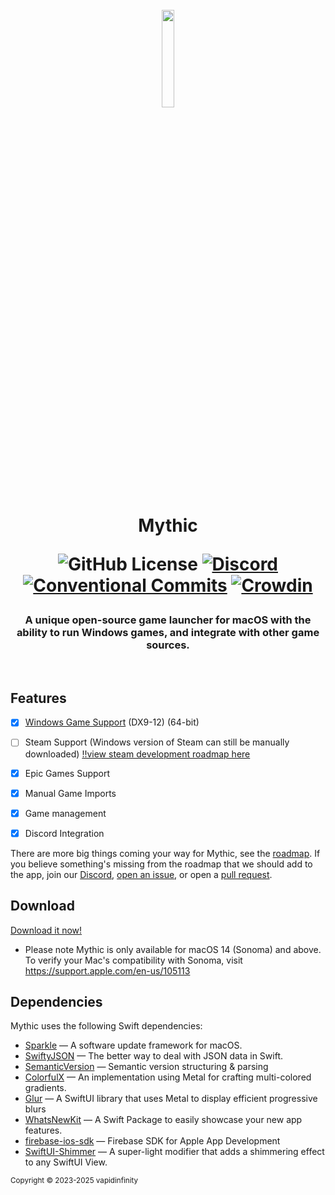 <h1 align="center">
  <br>
  <a href="https://getmythic.app">
    <img src="https://github.com/user-attachments/assets/dd702812-0d06-47a5-bd25-3f2dcf40aeee" 
      style="width: 20%; height: 20%;">
  </a>

  Mythic

  ![GitHub License](https://img.shields.io/github/license/MythicApp/Mythic) 
  [![Discord](https://img.shields.io/discord/1154998702650425397?color=5865F2)](https://discord.com/invite/58NZ7fFqPy)
  [![Conventional Commits](https://img.shields.io/badge/Conventional%20Commits-1.0.0-%23FE5196?logo=conventionalcommits&logoColor=white)](https://conventionalcommits.org)
  [![Crowdin](https://badges.crowdin.net/mythicapp/localized.svg)](https://crowdin.com/project/mythicapp)
</h1>

<h3 align="center">A unique open-source game launcher for macOS with the ability to run Windows games, and integrate with other game sources.</h3>

<br>

## Features
- [x] [Windows Game Support](https://github.com/MythicApp/Engine) (DX9-12) (64-bit)
- [ ] Steam Support (Windows version of Steam can still be manually downloaded) [!!view steam development roadmap here](https://github.com/orgs/MythicApp/projects/4)
- [x] Epic Games Support
- [x] Manual Game Imports
- [x] Game management
- [x] Discord Integration


There are more big things coming your way for Mythic, see the [roadmap](https://github.com/orgs/MythicApp/projects/2/views/2).
If you believe something's missing from the roadmap that we should add to the app, join our [Discord](https://discord.com/invite/58NZ7fFqPy), [open an issue](https://github.com/MythicApp/Mythic/issues/new/choose), or open a [pull request](https://github.com/MythicApp/Mythic/pulls).

## Download
[Download it now!](https://github.com/MythicApp/Mythic/releases)

* Please note Mythic is only available for macOS 14 (Sonoma) and above.
  To verify your Mac's compatibility with Sonoma, visit https://support.apple.com/en-us/105113

## Dependencies
Mythic uses the following Swift dependencies:

- [Sparkle](https://github.com/sparkle-project/Sparkle) — A software update framework for macOS.
- [SwiftyJSON](https://github.com/SwiftyJSON/SwiftyJSON) — The better way to deal with JSON data in Swift. 
- [SemanticVersion](https://github.com/SwiftPackageIndex/SemanticVersion) — Semantic version structuring & parsing
- [ColorfulX](https://github.com/Lakr233/ColorfulX) — An implementation using Metal for crafting multi-colored gradients.
- [Glur](https://github.com/joogps/Glur) — A SwiftUI library that uses Metal to display efficient progressive blurs
- [WhatsNewKit](https://github.com/SvenTiigi/WhatsNewKit) — A Swift Package to easily showcase your new app features.
- [firebase-ios-sdk](https://github.com/firebase/firebase-ios-sdk) — Firebase SDK for Apple App Development
- [SwiftUI-Shimmer](https://github.com/markiv/SwiftUI-Shimmer) — A super-light modifier that adds a shimmering effect to any SwiftUI View.

<sub>Copyright © 2023-2025 vapidinfinity</sub>
